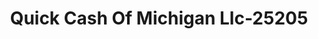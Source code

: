 ---
f_zip-code: 49120
f_state-code: MI
title: Quick Cash Of Michigan Llc-25205
f_phone: 269-687-6666
f_city-only: Niles
f_address: 1906 South 11Th Street Niles
f_location-unique-id: '25205'
slug: quick-cash-of-michigan-llc-25205
updated-on: '2024-05-30T13:46:58.046Z'
created-on: '2024-05-30T13:36:59.803Z'
published-on: '2024-05-30T13:54:32.469Z'
f_city-state: cms/city/niles-mi.md
f_company: cms/company/quick-cash-of-michigan-llc.md
f_state: cms/state/michigan.md
layout: '[payday-loan].html'
tags: payday-loan
---